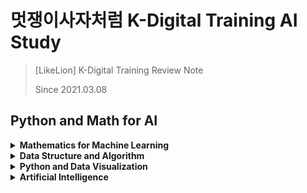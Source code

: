 # 멋쟁이사자처럼 K-Digital Training AI Study
> [LikeLion] K-Digital Training Review Note
> 
> Since 2021.03.08 

## Python and Math for AI


<details>
<summary><b>Mathematics for Machine Learning</b></summary>   
<div markdown="1"> 
   
* [Jupyter Notebook & Markdown](https://github.com/wonkwonlee/likelion-k-digital-training-AI/blob/main/Mathematics-for-Machine-Learning/Jupyter-and-Markdown.md)
* [기초 수학 Foundations of Mathematics](https://github.com/wonkwonlee/likelion-k-digital-training-AI/blob/main/Mathematics-for-Machine-Learning/Foundations-of-Mathematics.md)
* [미분 Differential](https://github.com/wonkwonlee/likelion-k-digital-training-AI/blob/main/Mathematics-for-Machine-Learning/Differential.md)
* [선형대수학 Linear Algebra](https://github.com/wonkwonlee/likelion-k-digital-training-AI/blob/main/Mathematics-for-Machine-Learning/Linear-Algebra.md)
* [선형 회귀 Linear Regression](https://github.com/wonkwonlee/likelion-k-digital-training-AI/blob/main/Mathematics-for-Machine-Learning/Linear-Regression.md)

</div>
</details>


<details>
<summary><b>Data Structure and Algorithm</b></summary>   
<div markdown="1">   

* [복잡도 Complexity](https://github.com/wonkwonlee/likelion-k-digital-training-AI/blob/main/Data-Structure-and-Algorithm/Complexity.md)
* [탐욕 알고리즘 Greedy Algorithm](https://github.com/wonkwonlee/likelion-k-digital-training-AI/blob/main/Data-Structure-and-Algorithm/greedy.ipynb)
* [예외 처리 Exception Handling](https://github.com/wonkwonlee/likelion-k-digital-training-AI/blob/main/Data-Structure-and-Algorithm/exception-handling.ipynb)
* [스택과 큐 Stack and Queue](https://github.com/wonkwonlee/likelion-k-digital-training-AI/blob/main/Data-Structure-and-Algorithm/Stack-and-Queue.md)
* [그래프 탐색 알고리즘 Graph Search Algorithm]

</div>
</details>


<details>
<summary><b>Python and Data Visualization</b></summary>  
<div markdown="1">   
  
* [함수와 클래스 Function and Class](https://github.com/wonkwonlee/likelion-k-digital-training-AI/blob/main/Python-and-Data-Visualization/function-and-class.ipynb)
* [데이터 처리를 위한 Pandas](https://github.com/wonkwonlee/likelion-k-digital-training-AI/blob/main/Python-and-Data-Visualization/pandas.ipynb)
* [데이터 시각화를 위한 Matplotlib](https://github.com/wonkwonlee/likelion-k-digital-training-AI/blob/main/Python-and-Data-Visualization/matplotlib.ipynb)
* [텐서플로 Tensorflow](https://github.com/wonkwonlee/likelion-k-digital-training-AI/blob/main/Python-and-Data-Visualization/tensorflow.ipynb)

</div>
</details>


<details>
<summary><b>Artificial Intelligence</b></summary>  
<div markdown="1">   
  
* [인공지능 기초 Foundations of Artificial Intelligence](https://github.com/wonkwonlee/likelion-k-digital-training-AI/blob/main/Artificial-Intelligence/Foundations-of-Artificial-Intelligence.md)
* [단층 퍼셉트론 Single-Layer Perceptron](https://github.com/wonkwonlee/likelion-k-digital-training-AI/blob/main/Artificial-Intelligence/Single-Layer-Perceptron.md)  
* [회귀 분석 Regression Analysis](https://github.com/wonkwonlee/likelion-k-digital-training-AI/blob/main/Artificial-Intelligence/Regression-Analysis.md)

</div>
</details>


